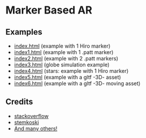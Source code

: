 # Marker Based AR

## Examples
* [index.html](index.html) (example with 1 Hiro marker)
* [index1.html](index1.html) (example with 1 .patt marker)
* [index2.html](index2.html) (example with 2 .patt markers)
* [index3.html](index3.html) (globe simulation example)
* [index4.html](index4.html) (stars: example with 1 Hiro marker)
* [index5.html](index5.html) (example with a gltf -3D- asset)
* [index6.html](index6.html) (example with a gltf -3D- moving asset)

## Credits
* [stackoverflow](https://stackoverflow.com)
* [stemkoski](https://stemkoski.github.io/AR.js-examples/index.html)
* [And many others!]()